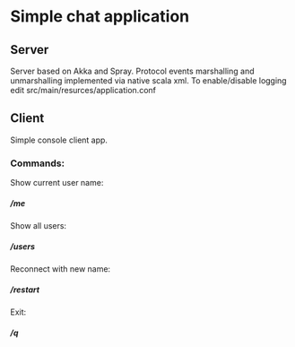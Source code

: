 Simple chat application
======================

Server
------

Server based on Akka and Spray.
Protocol events marshalling and unmarshalling implemented via native scala xml.
To enable/disable logging edit src/main/resurces/application.conf

Client
------

Simple console client app.

### Commands:

Show current user name:
##### /me
Show all users:
##### /users 
Reconnect with new name:
##### /restart
Exit:
##### /q
